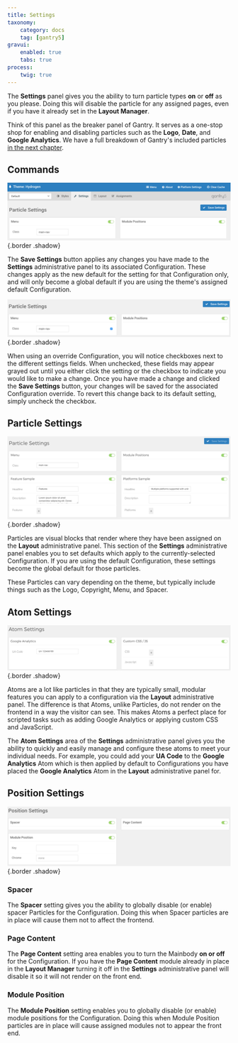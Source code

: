 ```yaml
---
title: Settings
taxonomy:
    category: docs
    tag: [gantry5]
gravui:
    enabled: true
    tabs: true
process:
    twig: true
---
```


The **Settings** panel gives you the ability to turn particle types **on** or **off** as you please. Doing this will disable the particle for any assigned pages, even if you have it already set in the **Layout Manager**.

Think of this panel as the breaker panel of Gantry. It serves as a one-stop shop for enabling and disabling particles such as the **Logo**, **Date**, and **Google Analytics**. We have a full breakdown of Gantry's included particles [in the next chapter](../../particles).

Commands
-----

![Commands](commands.png) {.border .shadow}

The **Save Settings** button applies any changes you have made to the **Settings** administrative panel to its associated Configuration. These changes apply as the new default for the setting for that Configuration only, and will only become a global default if you are using the theme's assigned default Configuration.

![Commands](commands_2.png) {.border .shadow}

When using an override Configuration, you will notice checkboxes next to the different settings fields. When unchecked, these fields may appear grayed out until you either click the setting or the checkbox to indicate you would like to make a change. Once you have made a change and clicked the **Save Settings** button, your changes will be saved for the associated Configuration override. To revert this change back to its default setting, simply uncheck the checkbox.

Particle Settings
-----

![Particle Settings](particlesettings.png) {.border .shadow}

Particles are visual blocks that render where they have been assigned on the **Layout** administrative panel. This section of the **Settings** administrative panel enables you to set defaults which apply to the currently-selected Configuration. If you are using the default Configuration, these settings become the global default for those particles.

These Particles can vary depending on the theme, but typically include things such as the Logo, Copyright, Menu, and Spacer.

Atom Settings
-----

![Atom Settings](atomsettings.png) {.border .shadow}

Atoms are a lot like particles in that they are typically small, modular features you can apply to a configuration via the **Layout** administrative panel. The difference is that Atoms, unlike Particles, do not render on the frontend in a way the visitor can see. This makes Atoms a perfect place for scripted tasks such as adding Google Analytics or applying custom CSS and JavaScript.

The **Atom Settings** area of the **Settings** administrative panel gives you the ability to quickly and easily manage and configure these atoms to meet your individual needs. For example, you could add your **UA Code** to the **Google Analytics** Atom which is then applied by default to Configurations you have placed the **Google Analytics** Atom in the **Layout** administrative panel for.

Position Settings
-----

![Position Settings](position_settings.png) {.border .shadow}

### Spacer

The **Spacer** setting gives you the ability to globally disable (or enable) spacer Particles for the Configuration. Doing this when Spacer particles are in place will cause them not to affect the frontend.

### Page Content

The **Page Content** setting area enables you to turn the Mainbody **on or off** for the Configuration. If you have the **Page Content** module already in place in the **Layout Manager** turning it off in the **Settings** administrative panel will disable it so it will not render on the front end.

### Module Position

The **Module Position** setting enables you to globally disable (or enable) module positions for the Configuration. Doing this when Module Position particles are in place will cause assigned modules not to appear the front end.
